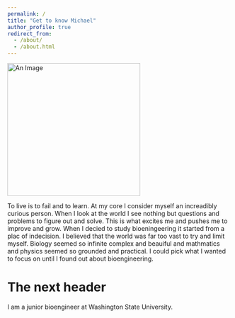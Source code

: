 ```yaml
---
permalink: /
title: "Get to know Michael"
author_profile: true
redirect_from: 
  - /about/
  - /about.html
---
```

<img src="/images/Fasci_Michael_02.jpg" alt="An Image" style="width: 300px;"/>

To live is to fail and to learn. At my core I consider myself an increadibly curious person. When I look at the world I see nothing but questions and problems to figure out and solve. This is what excites me and pushes me to improve and grow. When I decied to study bioeningeering it started from a plac of indecision. I believed that the world was far too vast to try and limit myself. Biology seemed so infinite complex and beauiful and mathmatics and physics seemed so grounded and practical. I could pick what I wanted to focus on until I found out about bioengineering. 

The next header
======
I am a junior bioengineer at Washington State University.

